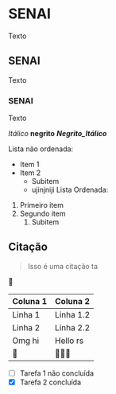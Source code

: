 # SENAI
Texto
## SENAI
Texto
### SENAI
Texto

*Itálico*
**negrito**
***Negrito_Itálico***

Lista não ordenada:
- Item 1
- Item 2
  - Subitem
  - ujinjniji
Lista Ordenada:
1. Primeiro item
2. Segundo item
   1. Subitem

## Citação
> Isso é uma citação ta

:ox:

| Coluna 1 | Coluna 2  |
| -------- | --------- |
| Linha 1 | Linha 1.2 |
| Linha 2 | Linha 2.2 |
| Omg hi | Hello rs |
| :ox: | :ox::ox::ox: |

- [ ] Tarefa 1 não concluída
- [X] Tarefa 2 concluída
